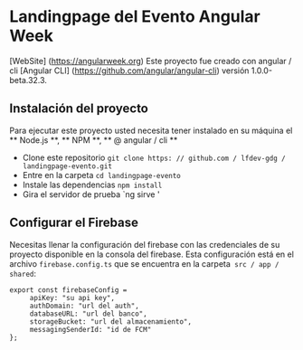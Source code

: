 # Landingpage del Evento Angular Week

[WebSite] (https://angularweek.org)
Este proyecto fue creado con angular / cli [Angular CLI] (https://github.com/angular/angular-cli) versión 1.0.0-beta.32.3.

## Instalación del proyecto

Para ejecutar este proyecto usted necesita tener instalado en su máquina el ** Node.js **, ** NPM **, ** @ angular / cli **

- Clone este repositorio `git clone https: // github.com / lfdev-gdg / landingpage-evento.git`
- Entre en la carpeta `cd landingpage-evento`
- Instale las dependencias `npm install`
- Gira el servidor de prueba `ng sirve '

## Configurar el Firebase

Necesitas llenar la configuración del firebase con las credenciales de su proyecto disponible en la consola del firebase.
Esta configuración está en el archivo `firebase.config.ts` que se encuentra en la carpeta` src / app / shared`:

```
export const firebaseConfig =
     apiKey: "su api key",
     authDomain: "url del auth",
     databaseURL: "url del banco",
     storageBucket: "url del almacenamiento",
     messagingSenderId: "id de FCM"
};
```